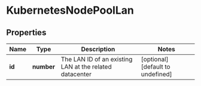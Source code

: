 # KubernetesNodePoolLan

## Properties
| Name | Type | Description | Notes |
| ------------ | ------------- | ------------- | ------------- |
| **id** | **number** | The LAN ID of an existing LAN at the related datacenter | [optional] [default to undefined] |


